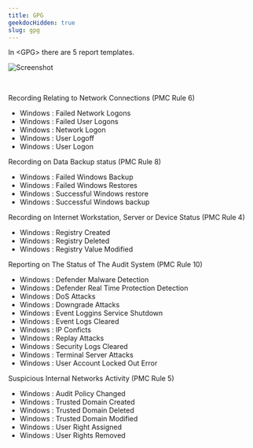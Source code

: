 ```yaml
---
title: GPG
geekdocHidden: true
slug: gpg
---
```


In \<GPG> there are 5 report templates.

![Screenshot](/cloud_vista/loganalytics/images/gpg.png)

&nbsp;

Recording Relating to Network Connections (PMC Rule 6)
* Windows : Failed Network Logons
* Windows : Failed User Logons
* Windows : Network Logon
* Windows : User Logoff
* Windows : User Logon

Recording on Data Backup status (PMC Rule 8) 
* Windows : Failed Windows Backup
* Windows : Failed Windows Restores
* Windows : Successful Windows restore
* Windows : Successful Windows backup

Recording on Internet Workstation, Server or Device Status (PMC Rule 4)
* Windows : Registry Created
* Windows : Registry Deleted
* Windows : Registry Value Modified

Reporting on The Status of The Audit System (PMC Rule 10)
* Windows : Defender Malware Detection
* Windows : Defender Real Time Protection Detection
* Windows : DoS Attacks
* Windows : Downgrade Attacks
* Windows : Event Loggins Service Shutdown
* Windows : Event Logs Cleared
* Windows : IP Conficts
* Windows : Replay Attacks
* Windows : Security Logs Cleared
* Windows : Terminal Server Attacks
* Windows : User Account Locked Out Error

Suspicious Internal Networks Activity (PMC Rule 5)
* Windows : Audit Policy Changed
* Windows : Trusted Domain Created
* Windows : Trusted Domain Deleted
* Windows : Trusted Domain Modified
* Windows : User Right Assigned
* Windows : User Rights Removed



